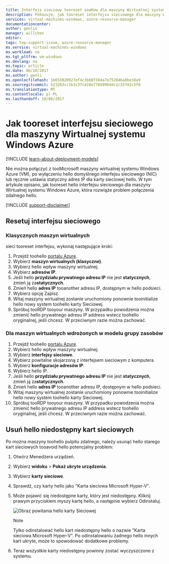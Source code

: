 ```yaml
---
title: Interfejs sieciowy tooreset aaaHow dla maszyny Wirtualnej systemu Windows Azure | Dokumentacja firmy Microsoft
description: Pokazuje, jak tooreset interfejsu sieciowego dla maszyny Wirtualnej systemu Windows Azure
services: virtual-machines-windows, azure-resource-manager
documentationcenter: 
author: genlin
manager: willchen
editor: 
tags: top-support-issue, azure-resource-manager
ms.service: virtual-machines-windows
ms.workload: na
ms.tgt_pltfrm: vm-windows
ms.devlang: na
ms.topic: article
ms.date: 06/26/2017
ms.author: genli
ms.openlocfilehash: 1b653820927ef4c3bb8f384a7e752846a8be3da9
ms.sourcegitcommit: 523283cc1b3c37c428e77850964dc1c33742c5f0
ms.translationtype: MT
ms.contentlocale: pl-PL
ms.lasthandoff: 10/06/2017
---
```

# <a name="how-tooreset-network-interface-for-azure-windows-vm"></a>Jak tooreset interfejsu sieciowego dla maszyny Wirtualnej systemu Windows Azure 

[!INCLUDE [learn-about-deployment-models](../../../includes/learn-about-deployment-models-both-include.md)]

Nie można połączyć z tooMicrosoft maszyny wirtualnej systemu Windows Azure (VM), po wyłączeniu hello domyślnego interfejsu sieciowego (NIC) lub ręcznie ustawia statyczny adres IP dla karty sieciowej hello. W tym artykule opisano, jak tooreset hello interfejsu sieciowego dla maszyny Wirtualnej systemu Windows Azure, która rozwiąże problem połączenia zdalnego hello.

[!INCLUDE [support-disclaimer](../../../includes/support-disclaimer.md)]
## <a name="reset-network-interface"></a>Resetuj interfejsu sieciowego

### <a name="for-classic-vms"></a>Klasycznych maszyn wirtualnych

sieci tooreset interfejsu, wykonaj następujące kroki:

1.  Przejdź toohello [portalu Azure]( https://ms.portal.azure.com).
2.  Wybierz **maszyn wirtualnych (klasyczne)**.
3.  Wybierz hello wpływ maszyny wirtualnej.
4.  Wybierz **adresów IP**.
5.  Jeśli hello **przydziału prywatnego adresu IP** nie jest **statycznych**, zmień ją za**statycznych**.
6.  Zmień hello **adres IP** tooanother adresu IP, dostępnym w hello podsieci.
7.  Wybierz opcję Zapisz.
8.  Witaj maszyny wirtualnej zostanie uruchomiony ponownie tooinitialize hello nowy system toohello karty Sieciowej.
9.  Spróbuj tooRDP tooyour maszyny. W przypadku powodzenia można zmienić hello prywatnego adresu IP address wstecz toohello oryginalnej, jeśli chcesz. W przeciwnym razie można zachować. 

### <a name="for-vms-deployed-in-resource-group-model"></a>Dla maszyn wirtualnych wdrożonych w modelu grupy zasobów

1.  Przejdź toohello [portalu Azure]( https://ms.portal.azure.com).
2.  Wybierz hello wpływ maszyny wirtualnej.
3.  Wybierz **interfejsy sieciowe**.
4.  Wybierz powitalne skojarzoną z interfejsem sieciowym z komputera
5.  Wybierz **konfiguracje adresów IP**.
6.  Wybierz hello IP. 
7.  Jeśli hello **przydziału prywatnego adresu IP** nie jest **statycznych**, zmień ją za**statycznych**.
8.  Zmień hello **adres IP** tooanother adresu IP, dostępnym w hello podsieci.
9. Witaj maszyny wirtualnej zostanie uruchomiony ponownie tooinitialize hello nowy system toohello karty Sieciowej.
10. Spróbuj tooRDP tooyour maszyny. W przypadku powodzenia można zmienić hello prywatnego adresu IP address wstecz toohello oryginalnej, jeśli chcesz. W przeciwnym razie można zachować. 

## <a name="delete-hello-unavailable-nics"></a>Usuń hello niedostępny kart sieciowych
Po można maszyny toohello pulpitu zdalnego, należy usunąć hello starego kart sieciowych tooavoid hello potencjalny problem:

1.  Otwórz Menedżera urządzeń.
2.  Wybierz **widoku** > **Pokaż ukryte urządzenia**.
3.  Wybierz **karty sieciowe**. 
4.  Sprawdź, czy karty hello jako "Karta sieciowa Microsoft Hyper-V".
5.  Może pojawić się niedostępne karty, który jest niedostępny. Kliknij prawym przyciskiem myszy kartę hello, a następnie wybierz Odinstaluj.

    ![Obraz powitania hello karty Sieciowej](media/reset-network-interface/nicpage.png)

    > [!NOTE]
    > Tylko odinstalować hello kart niedostępny hello o nazwie "Karta sieciowa Microsoft Hyper-V". Po odinstalowaniu żadnego hello innych kart ukryte, może to spowodować dodatkowe problemy.
    >
    >

6.  Teraz wszystkie karty niedostępny powinny zostać wyczyszczone z systemu.